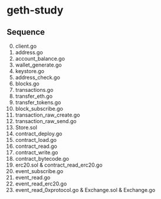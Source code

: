 # geth-study

## Sequence

0. client.go
1. address.go
2. account_balance.go
3. wallet_generate.go
4. keystore.go
5. address_check.go
6. blocks.go
7. transactions.go
8. transfer_eth.go
9. transfer_tokens.go
10. block_subscribe.go
11. transaction_raw_create.go
12. transaction_raw_send.go
13. Store.sol
14. contract_deploy.go
15. contract_load.go
16. contract_read.go
17. contract_write.go
18. contract_bytecode.go
19. erc20.sol & contract_read_erc20.go
20. event_subscribe.go
21. event_read.go
22. event_read_erc20.go
23. event_read_0xprotocol.go & Exchange.sol & Exchange.go
